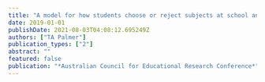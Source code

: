 ```yaml
---
title: "A model for how students choose or reject subjects at school and what it means for science"
date: 2019-01-01
publishDate: 2021-08-03T04:08:12.695249Z
authors: ["TA Palmer"]
publication_types: ["2"]
abstract: ""
featured: false
publication: "*Australian Council for Educational Research Conference*"
---
```


